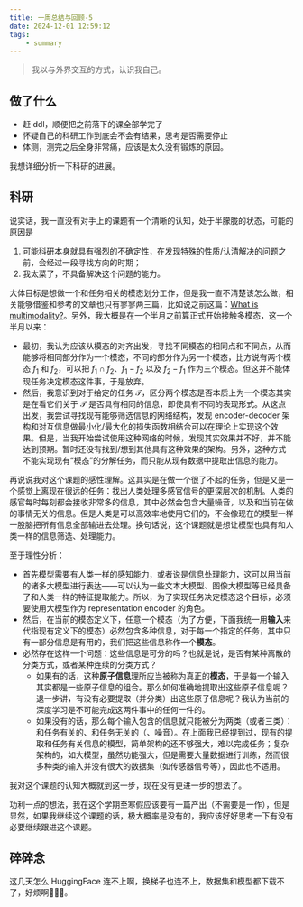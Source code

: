 ```yaml
---
title: 一周总结与回顾-5
date: 2024-12-01 12:59:12
tags:
    - summary
---
```


> 我以与外界交互的方式，认识我自己。

## 做了什么

- 赶 ddl，顺便把之前落下的课全部学完了
- 怀疑自己的科研工作到底会不会有结果，思考是否需要停止
- 体测，测完之后全身非常痛，应该是太久没有锻炼的原因。

我想详细分析一下科研的进展。

## 科研

说实话，我一直没有对手上的课题有一个清晰的认知，处于半朦胧的状态，可能的原因是

1. 可能科研本身就具有强烈的不确定性，在发现特殊的性质/认清解决的问题之前，会经过一段寻找方向的时期；
2. 我太菜了，不具备解决这个问题的能力。

大体目标是想做一个和任务相关的模态划分工作，但是我一直不清楚该怎么做，相关能够借鉴和参考的文章也只有寥寥两三篇，比如说之前这篇：[What is multimodality?](https://kinnariyamamatanha.github.io/blogs/2024/11/29/%E8%AE%BA%E6%96%87%E3%80%8AWhat-is-multimodality-%E3%80%8B/)。另外，我大概是在一个半月之前算正式开始接触多模态，这一个半月以来：

- 最初，我认为应该从模态的对齐出发，寻找不同模态的相同点和不同点，从而能够将相同部分作为一个模态，不同的部分作为另一个模态，比方说有两个模态 $f_1$ 和 $f_2$，可以把 $f_1 \cap f_2$、$f_1 - f_2$ 以及 $f_2 - f_1$ 作为三个模态。但这并不能体现任务决定模态这件事，于是放弃。
- 然后，我意识到对于给定的任务 $\mathcal{T}$，区分两个模态是否本质上为一个模态其实是在看它们关于 $\mathcal{T}$ 是否具有相同的信息，即使具有不同的表现形式。从这点出发，我尝试寻找现有能够筛选信息的网络结构，发现 encoder-decoder 架构和对互信息做最小化/最大化的损失函数相结合可以在理论上实现这个效果。但是，当我开始尝试使用这种网络的时候，发现其实效果并不好，并不能达到预期。暂时还没有找到/想到其他具有这种效果的架构。另外，这种方式不能实现现有“模态”的分解任务，而只能从现有数据中提取出信息的能力。

再说说我对这个课题的感性理解。这其实是在做一个很了不起的任务，但是又是一个感觉上离现在很远的任务：找出人类处理多感官信号的更深层次的机制。人类的感官每时每刻都会接收非常多的信息，其中必然会包含大量噪音，以及和当前在做的事情无关的信息。但是人类是可以高效率地使用它们的，不会像现在的模型一样一股脑把所有信息全部输进去处理。换句话说，这个课题就是想让模型也具有和人类一样的信息筛选、处理能力。

至于理性分析：

- 首先模型需要有人类一样的感知能力，或者说是信息处理能力，这可以用当前的诸多大模型进行表达——可以认为一些文本大模型、图像大模型等已经具备了和人类一样的特征提取能力。所以，为了实现任务决定模态这个目标，必须要使用大模型作为 representation encoder 的角色。
- 然后，在当前的模态定义下，任意一个模态（为了方便，下面我统一用**输入**来代指现有定义下的模态）必然包含多种信息，对于每一个指定的任务，其中只有一部分信息是有用的，我们把这些信息称作一个**模态**。
- 必然存在这样一个问题：这些信息是可分的吗？也就是说，是否有某种离散的分类方式，或者某种连续的分类方式？
    - 如果有的话，这种**原子信息**理所应当被称为真正的**模态**，于是每一个输入其实都是一些原子信息的组合。那么如何准确地提取出这些原子信息呢？退一步讲，有没有必要提取（并分类）出这些原子信息呢？我认为当前的深度学习是不可能完成这两件事中的任何一件的。
    - 如果没有的话，那么每个输入包含的信息就只能被分为两类（或者三类）：和任务有关的、和任务无关的（、噪音）。在上面我已经提到过，现有的提取和任务有关信息的模型，简单架构的还不够强大，难以完成任务；复杂架构的，如大模型，虽然功能强大，但是需要大量数据进行训练，然而很多种类的输入并没有很大的数据集（如传感器信号等），因此也不适用。

我对这个课题的认知大概就到这一步，现在没有更进一步的想法了。

功利一点的想法，我在这个学期至寒假应该要有一篇产出（不需要是一作），但是显然，如果我继续这个课题的话，极大概率是没有的，我应该好好思考一下有没有必要继续跟进这个课题。

## 碎碎念

这几天怎么 HuggingFace 连不上啊，换梯子也连不上，数据集和模型都下载不了，好烦啊🤬🤬🤬。

